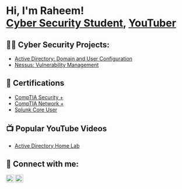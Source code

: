 <h1>Hi, I'm Raheem! <br/><a href="https://www.linkedin.com/in/raheemmoore/">Cyber Security Student</a>, <a href="https://www.youtube.com/c/joshmadakor">YouTuber</a></h1>

<h2>👨‍💻 Cyber Security Projects:</h2>

- [Active Directory: Domain and User Configuration](https://github.com/RaheemMoore/ActiveDirectoryLab)
- [Nessus: Vulnerability Management](https://github.com/RaheemMoore/Nessus-VulnerabilityManagement)

<h2>📄 Certifications</h2>

- [CompTIA Security +](https://www.youtube.com/watch?v=a83ASGn_V_s)
- [CompTIA Network +](https://www.youtube.com/watch?v=a83ASGn_V_s)
- [Splunk Core User](https://www.youtube.com/watch?v=a83ASGn_V_s)

<h2>📺 Popular YouTube Videos</h2>

- [Active Directory Home Lab](https://www.youtube.com/watch?v=a83ASGn_V_s)

<h2> 🤳 Connect with me:</h2>

[<img align="left" alt="JoshMadakor | YouTube" width="22px" src="https://cdn.jsdelivr.net/npm/simple-icons@v3/icons/youtube.svg" />][youtube]
[<img align="left" alt="JoshMadakor | LinkedIn" width="22px" src="https://cdn.jsdelivr.net/npm/simple-icons@v3/icons/linkedin.svg" />][linkedin]

[youtube]: https://www.youtube.com/channel/UCs-TVKR9OD9yyBM7gCQTUsw
[linkedin]: https://www.linkedin.com/in/raheemmoore/

<!--
**joshmadakor1/joshmadakor1** is a ✨ _special_ ✨ repository because its `README.md` (this file) appears on your GitHub profile.

Here are some ideas to get you started:

- 🔭 I’m currently working on ...
- 🌱 I’m currently learning ...
- 👯 I’m looking to collaborate on ...
- 🤔 I’m looking for help with ...
- 💬 Ask me about ...
- 📫 How to reach me: ...
- 😄 Pronouns: ...
- ⚡ Fun fact: ...
-->
